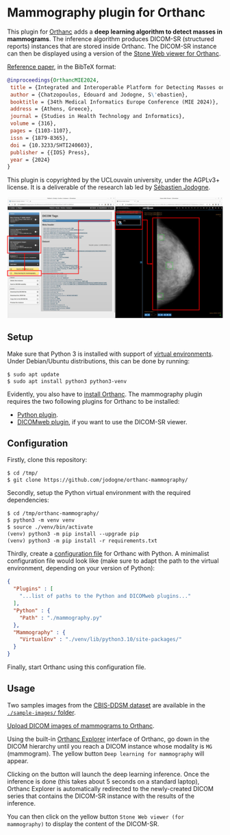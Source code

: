 Mammography plugin for Orthanc
==============================

This plugin for [Orthanc](https://orthanc.uclouvain.be/) adds a **deep
learning algorithm to detect masses in mammograms**.  The inference
algorithm produces DICOM-SR (structured reports) instances that are
stored inside Orthanc.  The DICOM-SR instance can then be displayed
using a version of the [Stone Web viewer for
Orthanc](https://www.orthanc-server.com/static.php?page=stone-web-viewer).

[Reference paper](https://ebooks.iospress.nl/doi/10.3233/SHTI240603),
in the BibTeX format:

```BibTeX
@inproceedings{OrthancMIE2024,
 title = {Integrated and Interoperable Platform for Detecting Masses on Mammograms},
 author = {Chatzopoulos, Edouard and Jodogne, S\'ebastien},
 booktitle = {34th Medical Informatics Europe Conference (MIE 2024)},
 address = {Athens, Greece},
 journal = {Studies in Health Technology and Informatics},
 volume = {316},
 pages = {1103-1107},
 issn = {1879-8365},
 doi = {10.3233/SHTI240603},
 publisher = {{IOS} Press},
 year = {2024}
}
```

This plugin is copyrighted by the UCLouvain university, under the
AGPLv3+ license.  It is a deliverable of the research lab led by
[Sébastien Jodogne](https://info.ucl.ac.be/~sjodogne/).

![Example](viewer/2024-03-09-FirstDicomSR.png)


Setup
-----

Make sure that Python 3 is installed with support of [virtual
environments](https://docs.python.org/3/library/venv.html). Under
Debian/Ubuntu distributions, this can be done by running:

```
$ sudo apt update
$ sudo apt install python3 python3-venv
```

Evidently, you also have to [install
Orthanc](https://www.orthanc-server.com/download.php). The mammography
plugin requires the two following plugins for Orthanc to be installed:

* [Python plugin](https://orthanc.uclouvain.be/book/plugins/python.html).
* [DICOMweb plugin](https://orthanc.uclouvain.be/book/plugins/dicomweb.html), if you want to use the DICOM-SR viewer.


Configuration
-------------

Firstly, clone this repository:

```
$ cd /tmp/
$ git clone https://github.com/jodogne/orthanc-mammography/
```

Secondly, setup the Python virtual environment with the required
dependencies:

```
$ cd /tmp/orthanc-mammography/
$ python3 -m venv venv
$ source ./venv/bin/activate
(venv) python3 -m pip install --upgrade pip
(venv) python3 -m pip install -r requirements.txt
```

Thirdly, create a [configuration
file](https://orthanc.uclouvain.be/book/plugins/dicomweb.html#installation)
for Orthanc with Python.  A minimalist configuration file would look
like (make sure to adapt the path to the virtual environment,
depending on your version of Python):

```json
{
  "Plugins" : [
    "...list of paths to the Python and DICOMweb plugins..."
  ],
  "Python" : {
    "Path" : "./mammography.py"
  },
  "Mammography" : {
    "VirtualEnv" : "./venv/lib/python3.10/site-packages/"
  }
}
```

Finally, start Orthanc using this configuration file.


Usage
-----

Two samples images from the [CBIS-DDSM
dataset](https://wiki.cancerimagingarchive.net/pages/viewpage.action?pageId=22516629)
are available in the [`./sample-images/` folder](./sample-images/).

[Upload DICOM images of mammograms to
Orthanc](https://orthanc.uclouvain.be/book/users/cookbook.html#uploading-dicom-files).

Using the built-in [Orthanc
Explorer](http://localhost:8042/app/explorer.html) interface of
Orthanc, go down in the DICOM hierarchy until you reach a DICOM
instance whose modality is `MG` (mammogram).  The yellow button `Deep
learning for mammography` will appear.

Clicking on the button will launch the deep learning inference. Once
the inference is done (this takes about 5 seconds on a standard
laptop), Orthanc Explorer is automatically redirected to the
newly-created DICOM series that contains the DICOM-SR instance with
the results of the inference.

You can then click on the yellow button `Stone Web viewer (for
mammography)` to display the content of the DICOM-SR.
